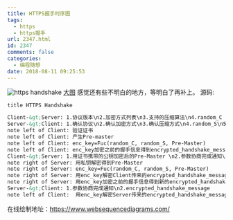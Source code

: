 ```yaml
---
title: HTTPS握手时序图
tags:
  - https
  - https握手
url: 2347.html
id: 2347
comments: false
categories:
  - 编程随想
date: 2018-08-11 09:25:53
---
```


![https handshake](http://wx1.sinaimg.cn/large/6d1c4ea2gy1fu5ibpjuuaj20xc0pztd1.jpg)
[大图](http://wx1.sinaimg.cn/large/6d1c4ea2gy1fu5ibpjuuaj20xc0pztd1.jpg)
感觉还有些不明白的地方，等明白了再补上。
源码:
```md
title HTTPS Handshake

Client-&gt;Server: 1.协议版本\n2.加密方式列表\n3.支持的压缩算法\n4.random_C
Server-&gt;Client: 1.确认协议\n2.确认加密方式\n3.确认压缩方式\n4.random_S\n5.数字证书
note left of Client: 验证证书
note left of Client: 产生Pre-master
note left of Client: enc_key=Fuc(random_C, random_S, Pre-Master)
note left of Client: enc_key加密之前的握手信息得到encrypted_handshake_message
Client-&gt;Server: 1.用证书携带的公钥加密后的Pre-Master \n2.参数协商完成通知\n3.encrypted_handshake_message
note right of Server: 用私钥解密得到Pre-Master
note right of Server: enc_key=Fuc(random_C, random_S, Pre-Master)
note right of Server: 用enc_key解密Client传来的encrypted_handshake_message并验证
note right of Server: 用enc_key加密之前的握手信息得到新的encrypted_handshake_message
Server-&gt;Client: 1.参数协商完成通知\n2.encrypted_handshake_message
note left of Client:  用enc_key解密Server传来的encrypted_handshake_message并验证
```
在线绘制地址：https://www.websequencediagrams.com/